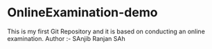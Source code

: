 # OnlineExamination-demo
This is my first Git Repository and it is based on conducting an online examination.
Author :- SAnjib Ranjan SAh
